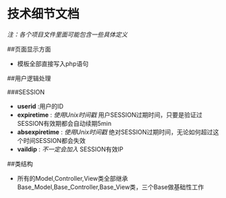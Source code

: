 # 技术细节文档

_注：各个项目文件里面可能包含一些具体定义_

##页面显示方面

* 模板全部直接写入php语句

##用户逻辑处理

###SESSION

* **userid** :用户的ID
* **expiretime** : _使用Unix时间戳_ 用户SESSION过期时间，只要是验证过SESSION有效期都会自动续期5min
* **absexpiretime** : _使用Unix时间戳_ 绝对SESSION过期时间，无论如何超过这个时间SESSION都会失效
* **vaildip** : _不一定会加入_ SESSION有效IP

##类结构

* 所有的Model,Controller,View类全部继承Base_Model,Base_Controller,Base_View类，三个Base做基础性工作

